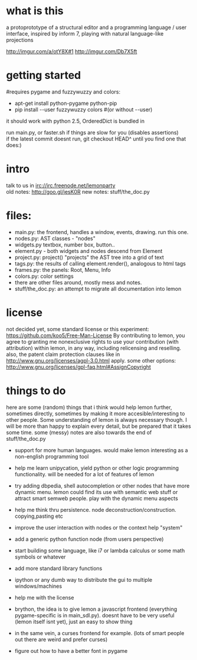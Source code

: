 what is this
===
a protoprototype of a structural editor and a programming language / user interface, inspired by inform 7, playing with natural language-like projections

<http://imgur.com/a/otY8X#1>
<http://imgur.com/Db7X5ft>




getting started
===
\#requires pygame and fuzzywuzzy and colors:

* apt-get install python-pygame python-pip
* pip install --user fuzzywuzzy colors
#(or without --user)

it should work with python 2.5, OrderedDict is bundled in

run main.py, or faster.sh if things are slow for you (disables assertions)    
if the latest commit doesnt run, git checkout HEAD^ until you find one that does:)




intro
===
talk to us in [irc://irc.freenode.net/lemonparty](irc://irc.freenode.net/lemonparty)  
old notes:  http://goo.gl/jesK0R
new notes: stuff/the_doc.py



files:
===
* main.py: the frontend, handles a window, events, drawing. run this one.
* nodes.py: AST classes - "nodes"
* widgets.py textbox, number box, button..
* element.py - both widgets and nodes descend from Element
* project.py: project() "projects" the AST tree into a grid of text
* tags.py: the results of calling element.render(), analogous to html tags
* frames.py: the panels: Root, Menu, Info
* colors.py: color settings
* there are other files around, mostly mess and notes. 
* stuff/the_doc.py: an attempt to migrate all documentation into lemon



license
===
not decided yet, some standard license or this experiment: <https://github.com/koo5/Free-Man-License> 
By contributing to lemon, you agree to granting me nonexclusive rights to use your contribution (with attribution) within lemon, in any way, including relicensing and reselling. 
also, the patent claim protection clauses like in http://www.gnu.org/licenses/agpl-3.0.html apply.
some other options: http://www.gnu.org/licenses/gpl-faq.html#AssignCopyright



things to do
===
here are some (random) things that i think would help lemon further, sometimes directly, sometimes by making it more
accesible/interesting to other people. Some understanding of lemon is always
necessary though. I will be more than happy to explain every detail, but be prepared that it takes some time.
some (messy) notes are also towards the end of stuff/the_doc.py 

* support for more human languages.
 would make lemon interesting as a non-english programming tool
 
* help me learn unipycation, yield python or other logic programming functionality.
 will be needed for a lot of features of lemon

* try adding dbpedia, shell autocompletion or other nodes that have more dynamic menu.
 lemon could find its use with semantic web stuff or attract smart semweb people.
 play with the dynamic menu aspects
 
* help me think thru persistence. node deconstruction/construction. copying,pasting etc

* improve the user interaction with nodes or the context help "system"

* add a generic python function node (from users perspective)

* start building some language, like i7 or lambda calculus or some math symbols or whatever

* add more standard library functions

* ipython or any dumb way to distribute the gui to multiple windows/machines

* help me with the license

* brython, the idea is to give lemon a javascript frontend (everything pygame-specific is in main_sdl.py).
 doesnt have to be very useful (lemon itself isnt yet), just an easy to show thing

* in the same vein, a curses frontend for example. (lots of smart people out there are weird and prefer curses)

* figure out how to have a better font in pygame



